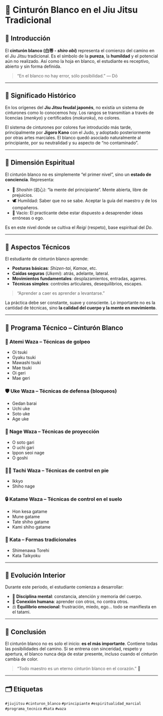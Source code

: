 
# 🥋 Cinturón Blanco en el Jiu Jitsu Tradicional

## 🎌 Introducción

El **cinturón blanco (白帯 - *shiro obi*)** representa el comienzo del camino en el Jiu Jitsu tradicional. Es el símbolo de la **pureza**, la **humildad** y el potencial aún no realizado. Así como la hoja en blanco, el estudiante es receptivo, abierto y sin forma definida.

> “En el blanco no hay error, sólo posibilidad.” — Dō

---

## 📜 Significado Histórico

En los orígenes del **Jiu Jitsu feudal japonés**, no existía un sistema de cinturones como lo conocemos hoy. Los rangos se transmitían a través de licencias (*menkyo*) y certificados (*mokuroku*), no colores.

El sistema de cinturones por colores fue introducido más tarde, principalmente por **Jigoro Kano** con el Judo, y adoptado posteriormente por otras artes marciales. El blanco quedó asociado naturalmente al principiante, por su neutralidad y su aspecto de “no contaminado”.

---

## 🧘 Dimensión Espiritual

El cinturón blanco no es simplemente “el primer nivel”, sino un **estado de conciencia**. Representa:

- 🌿 *Shoshin* (初心): “la mente del principiante”. Mente abierta, libre de prejuicios.
- 🕊️ Humildad: Saber que no se sabe. Aceptar la guía del maestro y de los compañeros.
- 🔁 Vacío: El practicante debe estar dispuesto a desaprender ideas erróneas o ego.

Es en este nivel donde se cultiva el *Reigi* (respeto), base espiritual del *Do*.

---

## 🥋 Aspectos Técnicos

El estudiante de cinturón blanco aprende:

- **Posturas básicas**: *Shizen-tai*, *Kamae*, etc.
- **Caídas seguras** (*Ukemi*): atrás, adelante, lateral.
- **Movimientos fundamentales**: desplazamientos, entradas, agarres.
- **Técnicas simples**: controles articulares, desequilibrios, escapes.

> “Aprender a caer es aprender a levantarse.”

La práctica debe ser constante, suave y consciente. Lo importante no es la cantidad de técnicas, sino **la calidad del cuerpo y la mente en movimiento**.

---

## 🧾 Programa Técnico – Cinturón Blanco

### 🥊 Atemi Waza – Técnicas de golpeo

- Oi tsuki
- Gyaku tsuki
- Mawashi tsuki
- Mae tsuki
- Oi geri
- Mae geri

### 🛡️ Uke Waza – Técnicas de defensa (bloqueos)

- Gedan barai
- Uchi uke
- Soto uke
- Age uke

### 🔄 Nage Waza – Técnicas de proyección

- O soto gari
- O uchi gari
- Ippon seoi nage
- O goshi

### 🤼‍♂️ Tachi Waza – Técnicas de control en pie

- Ikkyo
- Shiho nage

### 🔒 Katame Waza – Técnicas de control en el suelo

- Hon kesa gatame
- Mune gatame
- Tate shiho gatame
- Kami shiho gatame

### 📜 Kata – Formas tradicionales

- Shimenawa Torehi
- Kata Taikyoku

---

## 🌱 Evolución Interior

Durante este periodo, el estudiante comienza a desarrollar:

- 🧠 **Disciplina mental**: constancia, atención y memoria del cuerpo.
- 🤝 **Conexión humana**: aprender con otros, no contra otros.
- ⚖️ **Equilibrio emocional**: frustración, miedo, ego... todo se manifiesta en el tatami.

---

## 🏁 Conclusión

El cinturón blanco no es solo el inicio: **es el más importante**. Contiene todas las posibilidades del camino. Si se entrena con sinceridad, respeto y apertura, el blanco nunca deja de estar presente, incluso cuando el cinturón cambia de color.

> “Todo maestro es un eterno cinturón blanco en el corazón.” 🥋

---

## 🗂️ Etiquetas

`#jiujitsu` `#cinturon_blanco` `#principiante` `#espiritualidad_marcial` `#programa_tecnico` `#kata` `#waza`
